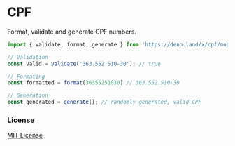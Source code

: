 # CPF

Format, validate and generate CPF numbers.


```ts
import { validate, format, generate } from 'https://deno.land/x/cpf/mod.ts'

// Validation
const valid = validate('363.552.510-30'); // true

// Formating
const formatted = format(36355251030) // 363.552.510-30

// Generation
const generated = generate(); // randomly generated, valid CPF
```

### License

[MIT License](/license)
